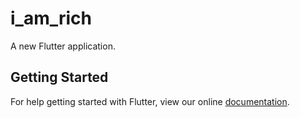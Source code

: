 # i_am_rich

A new Flutter application.

## Getting Started

For help getting started with Flutter, view our online
[documentation](https://flutter.io/).
